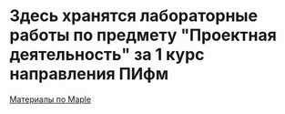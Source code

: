 # Здесь хранятся лабораторные работы по предмету "Проектная деятельность" за 1 курс направления ПИфм
[Материалы по Maple](https://github.com/KostikovE/Project-2/blob/main/Lab1/%D0%9C%D0%B0%D1%82%D0%B5%D1%80%D0%B8%D0%B0%D0%BB%D1%8B%20%D0%BF%D0%BE%20Maple.doc)
